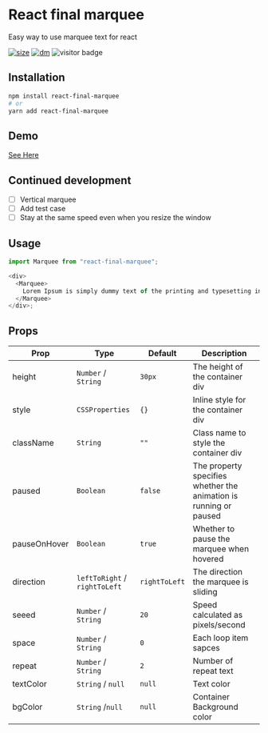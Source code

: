 # React final marquee

Easy way to use marquee text for react

[![size](https://img.shields.io/bundlephobia/minzip/react-final-marquee.svg)](https://github.com/yuenu/react-final-marquee)
[![dm](https://img.shields.io/npm/dm/react-final-marquee.svg)](https://github.com/yuenu/react-final-marquee)
![visitor badge](https://visitor-badge.glitch.me/badge?page_id=yuenu.react-final-marquee)

## Installation

```bash
npm install react-final-marquee
# or
yarn add react-final-marquee

```

## Demo

[See Here](https://yuenu.github.io/react-final-marquee/)

## Continued development

- [ ] Vertical marquee
- [ ] Add test case
- [ ] Stay at the same speed even when you resize the window

## Usage

```js
import Marquee from "react-final-marquee";

<div>
  <Marquee>
    Lorem Ipsum is simply dummy text of the printing and typesetting industry.
  </Marquee>
</div>;
```

## Props

| Prop         | Type                          | Default       | Description                                                       |
| ------------ | ----------------------------- | ------------- | ----------------------------------------------------------------- |
| height       | `Number` / `String`           | `30px`        | The height of the container div                                   |
| style        | `CSSProperties`               | `{}`          | Inline style for the container div                                |
| className    | `String`                      | `""`          | Class name to style the container div                             |
| paused       | `Boolean`                     | `false`       | The property specifies whether the animation is running or paused |
| pauseOnHover | `Boolean`                     | `true`        | Whether to pause the marquee when hovered                         |
| direction    | `leftToRight` / `rightToLeft` | `rightToLeft` | The direction the marquee is sliding                              |
| seeed        | `Number` / `String`           | `20`          | Speed calculated as pixels/second                                 |
| space        | `Number` / `String`           | `0`           | Each loop item sapces                                             |
| repeat       | `Number` / `String`           | `2`           | Number of repeat text                                             |
| textColor    | `String` / `null`             | `null`        | Text color                                                        |
| bgColor      | `String` /`null`              | `null`        | Container Background color                                        |
